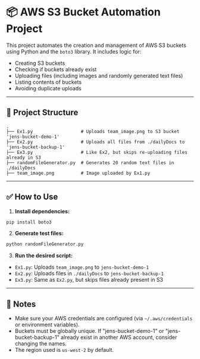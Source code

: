 # 📦 AWS S3 Bucket Automation Project

This project automates the creation and management of AWS S3 buckets using Python and the `boto3` library. It includes logic for:

- Creating S3 buckets
- Checking if buckets already exist
- Uploading files (including images and randomly generated text files)
- Listing contents of buckets
- Avoiding duplicate uploads

---

## 📁 Project Structure

```
.
├── Ex1.py                  # Uploads team_image.png to S3 bucket 'jens-bucket-demo-1'
├── Ex2.py                  # Uploads all files from ./dailyDocs to 'jens-bucket-backup-1'
├── Ex3.py                  # Like Ex2, but skips re-uploading files already in S3
├── randomFileGenerator.py  # Generates 20 random text files in ./dailyDocs
├── team_image.png          # Image uploaded by Ex1.py
```

---

## ✅ How to Use

1. **Install dependencies:**

```bash
pip install boto3
```

2. **Generate test files:**

```bash
python randomFileGenerator.py
```

3. **Run the desired script:**

- `Ex1.py`: Uploads `team_image.png` to `jens-bucket-demo-1`
- `Ex2.py`: Uploads files in `./dailyDocs` to `jens-bucket-backup-1`
- `Ex3.py`: Same as `Ex2.py`, but skips files already present in S3

---

## 📝 Notes

- Make sure your AWS credentials are configured (via `~/.aws/credentials` or environment variables).
- Buckets must be globally unique. If "jens-bucket-demo-1" or "jens-bucket-backup-1" already exist in another AWS account, consider changing the names.
- The region used is `us-west-2` by default.
